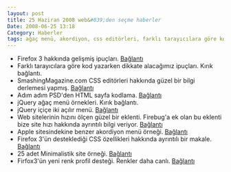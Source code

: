 ```yaml
---
layout: post
title: 25 Haziran 2008 web&#039;den seçme haberler
Date: 2008-06-25 13:18
Category: Haberler
tags: ağaç menü, akordiyon, css editörleri, farklı tarayıcılara göre kod yazmak, Firefox 3, içiiçe açılır menü, jquery, web site hızı
---
```


-   Firefox 3 hakkında gelişmiş ipuçları. [Bağlantı][] 
-   Farklı tarayıcılara göre kod yazarken dikkate alacağımız ipuçları.
    Kırık bağlantı.
-   SmashingMagazine.com CSS editörleri hakkında güzel bir bilgi
    derlemesi yapmış. [Bağlantı][2] 
-   Adım adım PSD'den HTML sayfa kodlama. [Bağlantı][3] 
-   jQuery ağaç menü örnekleri. Kırık bağlantı.
-   jQuery içiçe iki açılır menü. [Bağlantı][5] 
-   Web sitelerinin hızını ölçen güzel bir eklenti. Firebug'a ek olan bu
    eklenti bize site hızı hakkında ayrıntılı bilgi veriyor.
    [Bağlantı][6] 
-   Apple sitesindekine benzer akordiyon menü örneği. [Bağlantı][7] 
-   Firefox 3'ün desteklediği CSS özellikleri hakkında ayrıntılı bir
    makale. [Bağlantı][8] 
-   25 adet Minimalistik site örneği. [Bağlantı][9] 
-   Firfox3'ün yeni renk profil desteği. Renkler daha canlı.
    [Bağlantı][10] 


  [Bağlantı]: http://lifehacker.com/396312/power-users-guide-to-firefox-3
    "Firefox 3"
  [2]: http://www.smashingmagazine.com/2008/06/19/css-editors-reviewed/c
    "css editörleri"
  [3]: http://nettuts.com/site-builds/from-psd-to-html-building-a-set-of-website-designs-step-by-step/
  [5]: http://www.givainc.com/labs/mcdropdown_jquery_plugin.htm
    "jquery içiçe menü"
  [6]: http://billwscott.com/jiffyext/ "jiffy"
  [7]: http://dynamicdrive.com/dynamicindex17/ddaccordionmenu-apple.htm
    "apple akordiyon menü"
  [8]: http://dbaron.org/log/20080613-firefox3-css "Firefox 3 - CSS"
  [9]: http://vandelaydesign.com/blog/galleries/minimal-websites-designs/
    "minimalistik site"
  [10]: http://www.dria.org/wordpress/archives/2008/04/29/633/
    "Firefox3"
